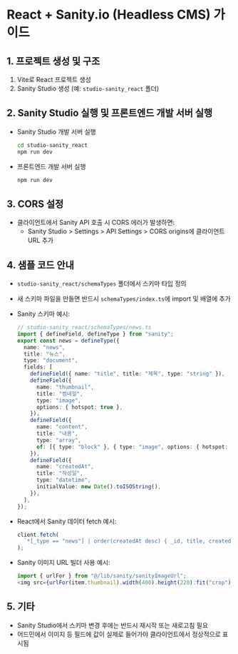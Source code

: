 # React + Sanity.io (Headless CMS) 가이드

## 1. 프로젝트 생성 및 구조

1. Vite로 React 프로젝트 생성
2. Sanity Studio 생성 (예: `studio-sanity_react` 폴더)

## 2. Sanity Studio 실행 및 프론트엔드 개발 서버 실행

- Sanity Studio 개발 서버 실행

  ```bash
  cd studio-sanity_react
  npm run dev
  ```

- 프론트엔드 개발 서버 실행

  ```bash
  npm run dev
  ```

## 3. CORS 설정

- 클라이언트에서 Sanity API 호출 시 CORS 에러가 발생하면:
  - Sanity Studio > Settings > API Settings > CORS origins에 클라이언트 URL 추가

## 4. 샘플 코드 안내

- `studio-sanity_react/schemaTypes` 폴더에서 스키마 타입 정의
- 새 스키마 파일을 만들면 반드시 `schemaTypes/index.ts`에 import 및 배열에 추가
- Sanity 스키마 예시:

  ```ts
  // studio-sanity_react/schemaTypes/news.ts
  import { defineField, defineType } from "sanity";
  export const news = defineType({
    name: "news",
    title: "뉴스",
    type: "document",
    fields: [
      defineField({ name: "title", title: "제목", type: "string" }),
      defineField({
        name: "thumbnail",
        title: "썸네일",
        type: "image",
        options: { hotspot: true },
      }),
      defineField({
        name: "content",
        title: "내용",
        type: "array",
        of: [{ type: "block" }, { type: "image", options: { hotspot: true } }],
      }),
      defineField({
        name: "createdAt",
        title: "작성일",
        type: "datetime",
        initialValue: new Date().toISOString(),
      }),
    ],
  });
  ```

- React에서 Sanity 데이터 fetch 예시:

  ```js
  client.fetch(
    `*[_type == "news"] | order(createdAt desc) { _id, title, createdAt, thumbnail, content }`,
  );
  ```

- Sanity 이미지 URL 빌더 사용 예시:
  ```js
  import { urlFor } from "@/lib/sanity/sanityImageUrl";
  <img src={urlFor(item.thumbnail).width(400).height(220).fit("crop").url()} alt={item.title} />;
  ```

## 5. 기타

- Sanity Studio에서 스키마 변경 후에는 반드시 재시작 또는 새로고침 필요
- 어드민에서 이미지 등 필드에 값이 실제로 들어가야 클라이언트에서 정상적으로 표시됨
